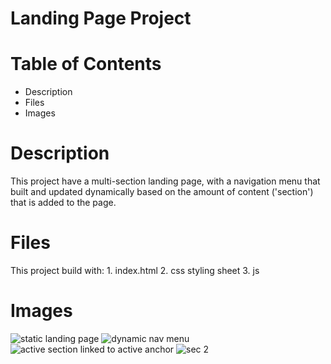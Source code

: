 # Landing Page Project

# Table of Contents

* Description
* Files
* Images

# Description
This project have a multi-section landing page, with a navigation menu that built and updated
dynamically based on the amount of content ('section') that is added to the page.

# Files
This project build with:
    1. index.html 
    2. css styling sheet
    3. js 

# Images
![static landing page](https://user-images.githubusercontent.com/81306700/133321194-2e1aecba-895e-49da-b2b2-f7a3a8800d67.png)
![dynamic nav menu](https://user-images.githubusercontent.com/81306700/133321220-9ac26312-ecb8-4b86-8269-3a02cadf3c4b.png)
![active section linked to active anchor](https://user-images.githubusercontent.com/81306700/133321234-6b00723f-cb92-4c0f-889e-e4e8f250fb3a.png)
![sec 2](https://user-images.githubusercontent.com/81306700/133321246-71d28e4a-da6a-4a21-a64c-1bd20119f9e3.PNG)




